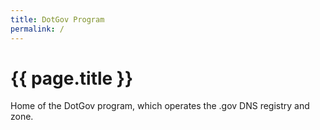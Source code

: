```yaml
---
title: DotGov Program
permalink: /
---
```


# {{ page.title }}

Home of the DotGov program, which operates the .gov DNS registry and zone.

